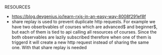 RESOURCES 
- https://blog.devgenius.io/learn-rxjs-in-an-easy-way-8008f291ef8f
- share replay is used to prevent duplicate http requests. For example we have two obserbvables of courses which are advanced$ and beginner$, but each of them is tied to api calling all resources of courses. Since the both observables are lazily subscribed therefore when one of them is triggerd it will create a new http request instead of sharing the same one. With that share replay is needed
